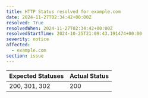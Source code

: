```yaml
---
title: HTTP Status resolved for example.com
date: 2024-11-27T02:34:42+00:00Z
resolved: True
resolvedWhen: 2024-11-27T02:34:42+00:00Z
resolvedStartTime: 2024-10-25T21:09:43.191474+00:00
severity: notice
affected:
  - example.com
section: issue
---
```


| Expected Statuses | Actual Status  |
|-------------------|----------------|
| 200, 301, 302 | 200 |
